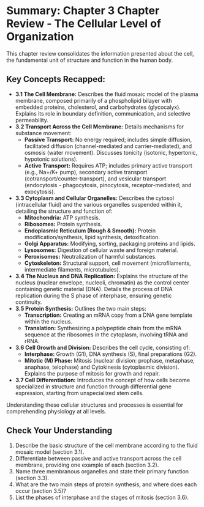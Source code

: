 # Summary: Chapter 3 Chapter Review - The Cellular Level of Organization

This chapter review consolidates the information presented about the cell, the fundamental unit of structure and function in the human body.

## Key Concepts Recapped:

*   **3.1 The Cell Membrane:** Describes the fluid mosaic model of the plasma membrane, composed primarily of a phospholipid bilayer with embedded proteins, cholesterol, and carbohydrates (glycocalyx). Explains its role in boundary definition, communication, and selective permeability.
*   **3.2 Transport Across the Cell Membrane:** Details mechanisms for substance movement:
    *   **Passive Transport:** No energy required; includes simple diffusion, facilitated diffusion (channel-mediated and carrier-mediated), and osmosis (water movement). Discusses tonicity (isotonic, hypertonic, hypotonic solutions).
    *   **Active Transport:** Requires ATP; includes primary active transport (e.g., Na+/K+ pump), secondary active transport (cotransport/counter-transport), and vesicular transport (endocytosis - phagocytosis, pinocytosis, receptor-mediated; and exocytosis).
*   **3.3 Cytoplasm and Cellular Organelles:** Describes the cytosol (intracellular fluid) and the various organelles suspended within it, detailing the structure and function of:
    *   **Mitochondria:** ATP synthesis.
    *   **Ribosomes:** Protein synthesis.
    *   **Endoplasmic Reticulum (Rough & Smooth):** Protein modification/synthesis, lipid synthesis, detoxification.
    *   **Golgi Apparatus:** Modifying, sorting, packaging proteins and lipids.
    *   **Lysosomes:** Digestion of cellular waste and foreign material.
    *   **Peroxisomes:** Neutralization of harmful substances.
    *   **Cytoskeleton:** Structural support, cell movement (microfilaments, intermediate filaments, microtubules).
*   **3.4 The Nucleus and DNA Replication:** Explains the structure of the nucleus (nuclear envelope, nucleoli, chromatin) as the control center containing genetic material (DNA). Details the process of DNA replication during the S phase of interphase, ensuring genetic continuity.
*   **3.5 Protein Synthesis:** Outlines the two main steps:
    *   **Transcription:** Creating an mRNA copy from a DNA gene template within the nucleus.
    *   **Translation:** Synthesizing a polypeptide chain from the mRNA sequence at the ribosomes in the cytoplasm, involving tRNA and rRNA.
*   **3.6 Cell Growth and Division:** Describes the cell cycle, consisting of:
    *   **Interphase:** Growth (G1), DNA synthesis (S), final preparations (G2).
    *   **Mitotic (M) Phase:** Mitosis (nuclear division: prophase, metaphase, anaphase, telophase) and Cytokinesis (cytoplasmic division). Explains the purpose of mitosis for growth and repair.
*   **3.7 Cell Differentiation:** Introduces the concept of how cells become specialized in structure and function through differential gene expression, starting from unspecialized stem cells.

Understanding these cellular structures and processes is essential for comprehending physiology at all levels.

## Check Your Understanding

1.  Describe the basic structure of the cell membrane according to the fluid mosaic model (section 3.1).
2.  Differentiate between passive and active transport across the cell membrane, providing one example of each (section 3.2).
3.  Name three membranous organelles and state their primary function (section 3.3).
4.  What are the two main steps of protein synthesis, and where does each occur (section 3.5)?
5.  List the phases of interphase and the stages of mitosis (section 3.6).
